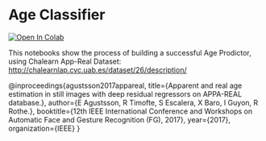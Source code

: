 # Age Classifier
[![Open In Colab](https://colab.research.google.com/assets/colab-badge.svg)](https://colab.research.google.com/github/ElPapi42/AgeClassifier/blob/master/AgeClassifier.ipynb)

This notebooks show the process of building a successful Age Prodictor, using Chalearn App-Real Dataset: http://chalearnlap.cvc.uab.es/dataset/26/description/

@inproceedings{agustsson2017appareal,
  title={Apparent and real age estimation in still images with deep residual regressors on APPA-REAL database.},
  author={E Agustsson, R Timofte, S Escalera, X Baro, I Guyon, R Rothe.},
  booktitle={12th IEEE International Conference and Workshops on Automatic Face and Gesture Recognition (FG), 2017},
  year={2017},
  organization={IEEE}
}
